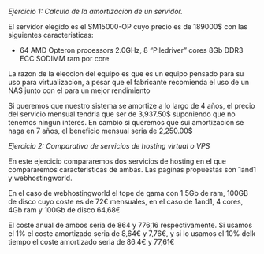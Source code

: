 <p><em>Ejercicio 1: Calculo de la amortizacion de un servidor.</em></p>
<p>El servidor elegido es el SM15000-OP cuyo precio es de 189000$ con las siguientes caracteristicas:</p>
<ul>
<li>64 AMD Opteron processors 2.0GHz, 8 “Piledriver” cores 8Gb DDR3 ECC SODIMM ram por core</li>
</ul>
<p>La razon de la eleccion del equipo es que es un equipo pensado para su uso para virtualizacion, a pesar que el fabricante recomienda el uso de un NAS junto con el para un mejor rendimiento </p>
<p>Si queremos que nuestro sistema se amortize a lo largo de 4 años, el precio del servicio mensual tendria que ser de 3,937.50$ suponiendo que no tenemos ningun interes. En cambio si queremos que sui amortizacion se haga en 7 años, el beneficio mensual seria de 2,250.00$</p>
<p><em>Ejercicio 2: Comparativa de servicios de hosting virtual o VPS</em></p>
<p>En este ejercicio compararemos dos servicios de hosting en el que compararemos caracteristicas de ambas. Las paginas propuestas son 1and1 y webhostingworld.</p>
<p>En el caso de webhostingworld el tope de gama con 1.5Gb de ram, 100GB de disco cuyo coste es de 72€ mensuales, en el caso de 1and1, 4 cores, 4Gb ram y 100Gb de disco 64,68€</p>
<p>El coste anual de ambos seria de 864 y 776,16 respectivamente. Si usamos el 1% el coste amortizado seria de 8,64€ y 7,76€, y si lo usamos el 10% delk tiempo el coste amortizado seria de 86.4€ y 77,61€</p>

